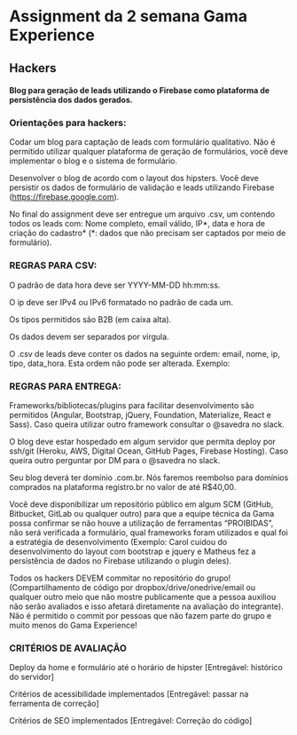 # Assignment da 2 semana Gama Experience

## Hackers
#### Blog para geração de leads utilizando o Firebase como plataforma de persistência dos dados gerados.

### Orientações para hackers:

Codar um blog para captação de leads com formulário qualitativo. Não é permitido utilizar qualquer plataforma de geração de formulários, você deve implementar o blog  e o sistema de formulário. 

Desenvolver o blog de acordo com o layout dos hipsters. Você deve persistir os dados de formulário de validação e leads utilizando Firebase (https://firebase.google.com). 

No final do assignment deve ser entregue um arquivo .csv, um contendo todos os leads com: Nome completo, email válido, IP*, data e hora de criação do cadastro* (*: dados que não precisam ser captados por meio de formulário). 

### REGRAS PARA CSV:

O padrão de data hora deve ser YYYY-MM-DD hh:mm:ss.

O ip deve ser IPv4 ou IPv6 formatado no padrão de cada um.

Os tipos permitidos são B2B (em caixa alta).

Os dados devem ser separados por vírgula.

O .csv de leads deve conter os dados na seguinte ordem: email, nome, ip, tipo, data_hora. Esta ordem não pode ser alterada. Exemplo:

### REGRAS PARA ENTREGA:

Frameworks/bibliotecas/plugins para facilitar desenvolvimento são permitidos (Angular, Bootstrap, jQuery, Foundation, Materialize, React e Sass). Caso queira utilizar outro framework consultar o @savedra no slack.

O blog deve estar hospedado em algum servidor que permita deploy por ssh/git (Heroku, AWS, Digital Ocean, GitHub Pages, Firebase Hosting). Caso queira outro perguntar por DM para o @savedra no slack.

Seu blog deverá ter domínio .com.br. Nós faremos reembolso para domínios comprados na plataforma registro.br no valor de até R$40,00.

Você deve disponibilizar um repositório público em algum SCM (GitHub, Bitbucket, GitLab ou qualquer outro) para que a equipe técnica da Gama possa confirmar se não houve a utilização de ferramentas “PROIBIDAS”, não será verificada a formulário, qual frameworks foram utilizados e qual foi a estratégia de desenvolvimento (Exemplo: Carol cuidou do desenvolvimento do layout com bootstrap e jquery e Matheus fez a persistência de dados no Firebase utilizando o plugin deles).

Todos os hackers DEVEM commitar no repositório do grupo! (Compartilhamento de código por dropbox/drive/onedrive/email ou qualquer outro meio que não mostre publicamente que a pessoa auxiliou não serão avaliados e isso afetará diretamente na avaliação do integrante). Não é permitido o commit por pessoas que não fazem parte do grupo e muito menos do Gama Experience!

### CRITÉRIOS DE AVALIAÇÃO

Deploy da home e formulário até o horário de hipster [Entregável: histórico do servidor]

Critérios de acessibilidade implementados [Entregável: passar na ferramenta de correção]  

Critérios de SEO implementados [Entregável: Correção do código]
